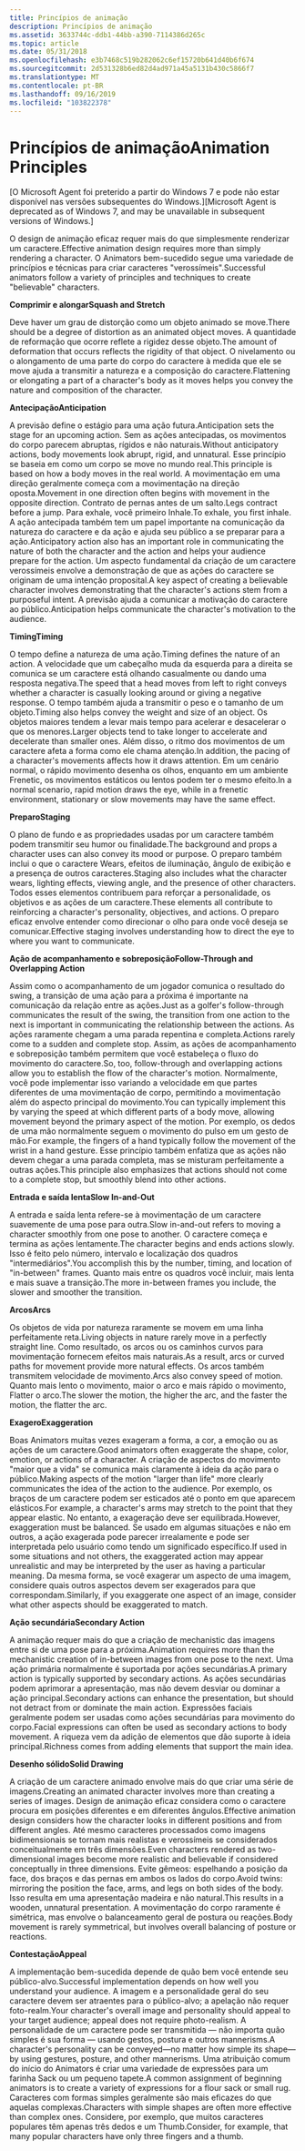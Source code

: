 ```yaml
---
title: Princípios de animação
description: Princípios de animação
ms.assetid: 3633744c-ddb1-44bb-a390-7114386d265c
ms.topic: article
ms.date: 05/31/2018
ms.openlocfilehash: e3b7468c519b282062c6ef15720b641d40b6f674
ms.sourcegitcommit: 2d531328b6ed82d4ad971a45a5131b430c5866f7
ms.translationtype: MT
ms.contentlocale: pt-BR
ms.lasthandoff: 09/16/2019
ms.locfileid: "103822378"
---
```

# <a name="animation-principles"></a><span data-ttu-id="7eec9-103">Princípios de animação</span><span class="sxs-lookup"><span data-stu-id="7eec9-103">Animation Principles</span></span>

<span data-ttu-id="7eec9-104">\[O Microsoft Agent foi preterido a partir do Windows 7 e pode não estar disponível nas versões subsequentes do Windows.\]</span><span class="sxs-lookup"><span data-stu-id="7eec9-104">\[Microsoft Agent is deprecated as of Windows 7, and may be unavailable in subsequent versions of Windows.\]</span></span>

<span data-ttu-id="7eec9-105">O design de animação eficaz requer mais do que simplesmente renderizar um caractere.</span><span class="sxs-lookup"><span data-stu-id="7eec9-105">Effective animation design requires more than simply rendering a character.</span></span> <span data-ttu-id="7eec9-106">O Animators bem-sucedido segue uma variedade de princípios e técnicas para criar caracteres "verossímeis".</span><span class="sxs-lookup"><span data-stu-id="7eec9-106">Successful animators follow a variety of principles and techniques to create "believable" characters.</span></span>

<span data-ttu-id="7eec9-107">**Comprimir e alongar**</span><span class="sxs-lookup"><span data-stu-id="7eec9-107">**Squash and Stretch**</span></span>

<span data-ttu-id="7eec9-108">Deve haver um grau de distorção como um objeto animado se move.</span><span class="sxs-lookup"><span data-stu-id="7eec9-108">There should be a degree of distortion as an animated object moves.</span></span> <span data-ttu-id="7eec9-109">A quantidade de reformação que ocorre reflete a rigidez desse objeto.</span><span class="sxs-lookup"><span data-stu-id="7eec9-109">The amount of deformation that occurs reflects the rigidity of that object.</span></span> <span data-ttu-id="7eec9-110">O nivelamento ou o alongamento de uma parte do corpo do caractere à medida que ele se move ajuda a transmitir a natureza e a composição do caractere.</span><span class="sxs-lookup"><span data-stu-id="7eec9-110">Flattening or elongating a part of a character's body as it moves helps you convey the nature and composition of the character.</span></span>

<span data-ttu-id="7eec9-111">**Antecipação**</span><span class="sxs-lookup"><span data-stu-id="7eec9-111">**Anticipation**</span></span>

<span data-ttu-id="7eec9-112">A previsão define o estágio para uma ação futura.</span><span class="sxs-lookup"><span data-stu-id="7eec9-112">Anticipation sets the stage for an upcoming action.</span></span> <span data-ttu-id="7eec9-113">Sem as ações antecipadas, os movimentos do corpo parecem abruptas, rígidos e não naturais.</span><span class="sxs-lookup"><span data-stu-id="7eec9-113">Without anticipatory actions, body movements look abrupt, rigid, and unnatural.</span></span> <span data-ttu-id="7eec9-114">Esse princípio se baseia em como um corpo se move no mundo real.</span><span class="sxs-lookup"><span data-stu-id="7eec9-114">This principle is based on how a body moves in the real world.</span></span> <span data-ttu-id="7eec9-115">A movimentação em uma direção geralmente começa com a movimentação na direção oposta.</span><span class="sxs-lookup"><span data-stu-id="7eec9-115">Movement in one direction often begins with movement in the opposite direction.</span></span> <span data-ttu-id="7eec9-116">Contrato de pernas antes de um salto.</span><span class="sxs-lookup"><span data-stu-id="7eec9-116">Legs contract before a jump.</span></span> <span data-ttu-id="7eec9-117">Para exhale, você primeiro Inhale.</span><span class="sxs-lookup"><span data-stu-id="7eec9-117">To exhale, you first inhale.</span></span> <span data-ttu-id="7eec9-118">A ação antecipada também tem um papel importante na comunicação da natureza do caractere e da ação e ajuda seu público a se preparar para a ação.</span><span class="sxs-lookup"><span data-stu-id="7eec9-118">Anticipatory action also has an important role in communicating the nature of both the character and the action and helps your audience prepare for the action.</span></span> <span data-ttu-id="7eec9-119">Um aspecto fundamental da criação de um caractere verossímeis envolve a demonstração de que as ações do caractere se originam de uma intenção proposital.</span><span class="sxs-lookup"><span data-stu-id="7eec9-119">A key aspect of creating a believable character involves demonstrating that the character's actions stem from a purposeful intent.</span></span> <span data-ttu-id="7eec9-120">A previsão ajuda a comunicar a motivação do caractere ao público.</span><span class="sxs-lookup"><span data-stu-id="7eec9-120">Anticipation helps communicate the character's motivation to the audience.</span></span>

<span data-ttu-id="7eec9-121">**Timing**</span><span class="sxs-lookup"><span data-stu-id="7eec9-121">**Timing**</span></span>

<span data-ttu-id="7eec9-122">O tempo define a natureza de uma ação.</span><span class="sxs-lookup"><span data-stu-id="7eec9-122">Timing defines the nature of an action.</span></span> <span data-ttu-id="7eec9-123">A velocidade que um cabeçalho muda da esquerda para a direita se comunica se um caractere está olhando casualmente ou dando uma resposta negativa.</span><span class="sxs-lookup"><span data-stu-id="7eec9-123">The speed that a head moves from left to right conveys whether a character is casually looking around or giving a negative response.</span></span> <span data-ttu-id="7eec9-124">O tempo também ajuda a transmitir o peso e o tamanho de um objeto.</span><span class="sxs-lookup"><span data-stu-id="7eec9-124">Timing also helps convey the weight and size of an object.</span></span> <span data-ttu-id="7eec9-125">Os objetos maiores tendem a levar mais tempo para acelerar e desacelerar o que os menores.</span><span class="sxs-lookup"><span data-stu-id="7eec9-125">Larger objects tend to take longer to accelerate and decelerate than smaller ones.</span></span> <span data-ttu-id="7eec9-126">Além disso, o ritmo dos movimentos de um caractere afeta a forma como ele chama atenção.</span><span class="sxs-lookup"><span data-stu-id="7eec9-126">In addition, the pacing of a character's movements affects how it draws attention.</span></span> <span data-ttu-id="7eec9-127">Em um cenário normal, o rápido movimento desenha os olhos, enquanto em um ambiente Frenetic, os movimentos estáticos ou lentos podem ter o mesmo efeito.</span><span class="sxs-lookup"><span data-stu-id="7eec9-127">In a normal scenario, rapid motion draws the eye, while in a frenetic environment, stationary or slow movements may have the same effect.</span></span>

<span data-ttu-id="7eec9-128">**Preparo**</span><span class="sxs-lookup"><span data-stu-id="7eec9-128">**Staging**</span></span>

<span data-ttu-id="7eec9-129">O plano de fundo e as propriedades usadas por um caractere também podem transmitir seu humor ou finalidade.</span><span class="sxs-lookup"><span data-stu-id="7eec9-129">The background and props a character uses can also convey its mood or purpose.</span></span> <span data-ttu-id="7eec9-130">O preparo também inclui o que o caractere Wears, efeitos de iluminação, ângulo de exibição e a presença de outros caracteres.</span><span class="sxs-lookup"><span data-stu-id="7eec9-130">Staging also includes what the character wears, lighting effects, viewing angle, and the presence of other characters.</span></span> <span data-ttu-id="7eec9-131">Todos esses elementos contribuem para reforçar a personalidade, os objetivos e as ações de um caractere.</span><span class="sxs-lookup"><span data-stu-id="7eec9-131">These elements all contribute to reinforcing a character's personality, objectives, and actions.</span></span> <span data-ttu-id="7eec9-132">O preparo eficaz envolve entender como direcionar o olho para onde você deseja se comunicar.</span><span class="sxs-lookup"><span data-stu-id="7eec9-132">Effective staging involves understanding how to direct the eye to where you want to communicate.</span></span>

<span data-ttu-id="7eec9-133">**Ação de acompanhamento e sobreposição**</span><span class="sxs-lookup"><span data-stu-id="7eec9-133">**Follow-Through and Overlapping Action**</span></span>

<span data-ttu-id="7eec9-134">Assim como o acompanhamento de um jogador comunica o resultado do swing, a transição de uma ação para a próxima é importante na comunicação da relação entre as ações.</span><span class="sxs-lookup"><span data-stu-id="7eec9-134">Just as a golfer's follow-through communicates the result of the swing, the transition from one action to the next is important in communicating the relationship between the actions.</span></span> <span data-ttu-id="7eec9-135">As ações raramente chegam a uma parada repentina e completa.</span><span class="sxs-lookup"><span data-stu-id="7eec9-135">Actions rarely come to a sudden and complete stop.</span></span> <span data-ttu-id="7eec9-136">Assim, as ações de acompanhamento e sobreposição também permitem que você estabeleça o fluxo do movimento do caractere.</span><span class="sxs-lookup"><span data-stu-id="7eec9-136">So, too, follow-through and overlapping actions allow you to establish the flow of the character's motion.</span></span> <span data-ttu-id="7eec9-137">Normalmente, você pode implementar isso variando a velocidade em que partes diferentes de uma movimentação de corpo, permitindo a movimentação além do aspecto principal do movimento.</span><span class="sxs-lookup"><span data-stu-id="7eec9-137">You can typically implement this by varying the speed at which different parts of a body move, allowing movement beyond the primary aspect of the motion.</span></span> <span data-ttu-id="7eec9-138">Por exemplo, os dedos de uma mão normalmente seguem o movimento do pulso em um gesto de mão.</span><span class="sxs-lookup"><span data-stu-id="7eec9-138">For example, the fingers of a hand typically follow the movement of the wrist in a hand gesture.</span></span> <span data-ttu-id="7eec9-139">Esse princípio também enfatiza que as ações não devem chegar a uma parada completa, mas se misturam perfeitamente a outras ações.</span><span class="sxs-lookup"><span data-stu-id="7eec9-139">This principle also emphasizes that actions should not come to a complete stop, but smoothly blend into other actions.</span></span>

<span data-ttu-id="7eec9-140">**Entrada e saída lenta**</span><span class="sxs-lookup"><span data-stu-id="7eec9-140">**Slow In-and-Out**</span></span>

<span data-ttu-id="7eec9-141">A entrada e saída lenta refere-se à movimentação de um caractere suavemente de uma pose para outra.</span><span class="sxs-lookup"><span data-stu-id="7eec9-141">Slow in-and-out refers to moving a character smoothly from one pose to another.</span></span> <span data-ttu-id="7eec9-142">O caractere começa e termina as ações lentamente.</span><span class="sxs-lookup"><span data-stu-id="7eec9-142">The character begins and ends actions slowly.</span></span> <span data-ttu-id="7eec9-143">Isso é feito pelo número, intervalo e localização dos quadros "intermediários".</span><span class="sxs-lookup"><span data-stu-id="7eec9-143">You accomplish this by the number, timing, and location of "in-between" frames.</span></span> <span data-ttu-id="7eec9-144">Quanto mais entre os quadros você incluir, mais lenta e mais suave a transição.</span><span class="sxs-lookup"><span data-stu-id="7eec9-144">The more in-between frames you include, the slower and smoother the transition.</span></span>

<span data-ttu-id="7eec9-145">**Arcos**</span><span class="sxs-lookup"><span data-stu-id="7eec9-145">**Arcs**</span></span>

<span data-ttu-id="7eec9-146">Os objetos de vida por natureza raramente se movem em uma linha perfeitamente reta.</span><span class="sxs-lookup"><span data-stu-id="7eec9-146">Living objects in nature rarely move in a perfectly straight line.</span></span> <span data-ttu-id="7eec9-147">Como resultado, os arcos ou os caminhos curvos para movimentação fornecem efeitos mais naturais.</span><span class="sxs-lookup"><span data-stu-id="7eec9-147">As a result, arcs or curved paths for movement provide more natural effects.</span></span> <span data-ttu-id="7eec9-148">Os arcos também transmitem velocidade de movimento.</span><span class="sxs-lookup"><span data-stu-id="7eec9-148">Arcs also convey speed of motion.</span></span> <span data-ttu-id="7eec9-149">Quanto mais lento o movimento, maior o arco e mais rápido o movimento, Flatter o arco.</span><span class="sxs-lookup"><span data-stu-id="7eec9-149">The slower the motion, the higher the arc, and the faster the motion, the flatter the arc.</span></span>

<span data-ttu-id="7eec9-150">**Exagero**</span><span class="sxs-lookup"><span data-stu-id="7eec9-150">**Exaggeration**</span></span>

<span data-ttu-id="7eec9-151">Boas Animators muitas vezes exageram a forma, a cor, a emoção ou as ações de um caractere.</span><span class="sxs-lookup"><span data-stu-id="7eec9-151">Good animators often exaggerate the shape, color, emotion, or actions of a character.</span></span> <span data-ttu-id="7eec9-152">A criação de aspectos do movimento "maior que a vida" se comunica mais claramente à ideia da ação para o público.</span><span class="sxs-lookup"><span data-stu-id="7eec9-152">Making aspects of the motion "larger than life" more clearly communicates the idea of the action to the audience.</span></span> <span data-ttu-id="7eec9-153">Por exemplo, os braços de um caractere podem ser esticados até o ponto em que aparecem elásticos.</span><span class="sxs-lookup"><span data-stu-id="7eec9-153">For example, a character's arms may stretch to the point that they appear elastic.</span></span> <span data-ttu-id="7eec9-154">No entanto, a exageração deve ser equilibrada.</span><span class="sxs-lookup"><span data-stu-id="7eec9-154">However, exaggeration must be balanced.</span></span> <span data-ttu-id="7eec9-155">Se usado em algumas situações e não em outros, a ação exagerada pode parecer irrealamente e pode ser interpretada pelo usuário como tendo um significado específico.</span><span class="sxs-lookup"><span data-stu-id="7eec9-155">If used in some situations and not others, the exaggerated action may appear unrealistic and may be interpreted by the user as having a particular meaning.</span></span> <span data-ttu-id="7eec9-156">Da mesma forma, se você exagerar um aspecto de uma imagem, considere quais outros aspectos devem ser exagerados para que correspondam.</span><span class="sxs-lookup"><span data-stu-id="7eec9-156">Similarly, if you exaggerate one aspect of an image, consider what other aspects should be exaggerated to match.</span></span>

<span data-ttu-id="7eec9-157">**Ação secundária**</span><span class="sxs-lookup"><span data-stu-id="7eec9-157">**Secondary Action**</span></span>

<span data-ttu-id="7eec9-158">A animação requer mais do que a criação de mechanistic das imagens entre si de uma pose para a próxima.</span><span class="sxs-lookup"><span data-stu-id="7eec9-158">Animation requires more than the mechanistic creation of in-between images from one pose to the next.</span></span> <span data-ttu-id="7eec9-159">Uma ação primária normalmente é suportada por ações secundárias.</span><span class="sxs-lookup"><span data-stu-id="7eec9-159">A primary action is typically supported by secondary actions.</span></span> <span data-ttu-id="7eec9-160">As ações secundárias podem aprimorar a apresentação, mas não devem desviar ou dominar a ação principal.</span><span class="sxs-lookup"><span data-stu-id="7eec9-160">Secondary actions can enhance the presentation, but should not detract from or dominate the main action.</span></span> <span data-ttu-id="7eec9-161">Expressões faciais geralmente podem ser usadas como ações secundárias para movimento do corpo.</span><span class="sxs-lookup"><span data-stu-id="7eec9-161">Facial expressions can often be used as secondary actions to body movement.</span></span> <span data-ttu-id="7eec9-162">A riqueza vem da adição de elementos que dão suporte à ideia principal.</span><span class="sxs-lookup"><span data-stu-id="7eec9-162">Richness comes from adding elements that support the main idea.</span></span>

<span data-ttu-id="7eec9-163">**Desenho sólido**</span><span class="sxs-lookup"><span data-stu-id="7eec9-163">**Solid Drawing**</span></span>

<span data-ttu-id="7eec9-164">A criação de um caractere animado envolve mais do que criar uma série de imagens.</span><span class="sxs-lookup"><span data-stu-id="7eec9-164">Creating an animated character involves more than creating a series of images.</span></span> <span data-ttu-id="7eec9-165">Design de animação eficaz considera como o caractere procura em posições diferentes e em diferentes ângulos.</span><span class="sxs-lookup"><span data-stu-id="7eec9-165">Effective animation design considers how the character looks in different positions and from different angles.</span></span> <span data-ttu-id="7eec9-166">Até mesmo caracteres processados como imagens bidimensionais se tornam mais realistas e verossímeis se considerados conceitualmente em três dimensões.</span><span class="sxs-lookup"><span data-stu-id="7eec9-166">Even characters rendered as two-dimensional images become more realistic and believable if considered conceptually in three dimensions.</span></span> <span data-ttu-id="7eec9-167">Evite gêmeos: espelhando a posição da face, dos braços e das pernas em ambos os lados do corpo.</span><span class="sxs-lookup"><span data-stu-id="7eec9-167">Avoid twins: mirroring the position the face, arms, and legs on both sides of the body.</span></span> <span data-ttu-id="7eec9-168">Isso resulta em uma apresentação madeira e não natural.</span><span class="sxs-lookup"><span data-stu-id="7eec9-168">This results in a wooden, unnatural presentation.</span></span> <span data-ttu-id="7eec9-169">A movimentação do corpo raramente é simétrica, mas envolve o balanceamento geral de postura ou reações.</span><span class="sxs-lookup"><span data-stu-id="7eec9-169">Body movement is rarely symmetrical, but involves overall balancing of posture or reactions.</span></span>

<span data-ttu-id="7eec9-170">**Contestação**</span><span class="sxs-lookup"><span data-stu-id="7eec9-170">**Appeal**</span></span>

<span data-ttu-id="7eec9-171">A implementação bem-sucedida depende de quão bem você entende seu público-alvo.</span><span class="sxs-lookup"><span data-stu-id="7eec9-171">Successful implementation depends on how well you understand your audience.</span></span> <span data-ttu-id="7eec9-172">A imagem e a personalidade geral do seu caractere devem ser atraentes para o público-alvo; a apelação não requer foto-realm.</span><span class="sxs-lookup"><span data-stu-id="7eec9-172">Your character's overall image and personality should appeal to your target audience; appeal does not require photo-realism.</span></span> <span data-ttu-id="7eec9-173">A personalidade de um caractere pode ser transmitida — não importa quão simples é sua forma — usando gestos, postura e outros mannerisms.</span><span class="sxs-lookup"><span data-stu-id="7eec9-173">A character's personality can be conveyed—no matter how simple its shape—by using gestures, posture, and other mannerisms.</span></span> <span data-ttu-id="7eec9-174">Uma atribuição comum do início do Animators é criar uma variedade de expressões para um farinha Sack ou um pequeno tapete.</span><span class="sxs-lookup"><span data-stu-id="7eec9-174">A common assignment of beginning animators is to create a variety of expressions for a flour sack or small rug.</span></span> <span data-ttu-id="7eec9-175">Caracteres com formas simples geralmente são mais eficazes do que aquelas complexas.</span><span class="sxs-lookup"><span data-stu-id="7eec9-175">Characters with simple shapes are often more effective than complex ones.</span></span> <span data-ttu-id="7eec9-176">Considere, por exemplo, que muitos caracteres populares têm apenas três dedos e um Thumb.</span><span class="sxs-lookup"><span data-stu-id="7eec9-176">Consider, for example, that many popular characters have only three fingers and a thumb.</span></span>

 

 




